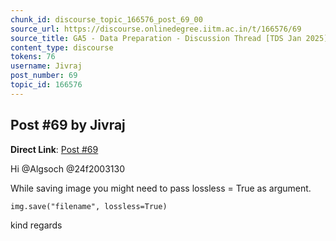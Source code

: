 ```yaml
---
chunk_id: discourse_topic_166576_post_69_00
source_url: https://discourse.onlinedegree.iitm.ac.in/t/166576/69
source_title: GA5 - Data Preparation - Discussion Thread [TDS Jan 2025]
content_type: discourse
tokens: 76
username: Jivraj
post_number: 69
topic_id: 166576
---
```


## Post #69 by Jivraj

**Direct Link**: [Post #69](https://discourse.onlinedegree.iitm.ac.in/t/166576/69)

Hi @Algsoch @24f2003130

While saving image you might need to pass lossless = True as argument.

`img.save("filename", lossless=True)`

kind regards
